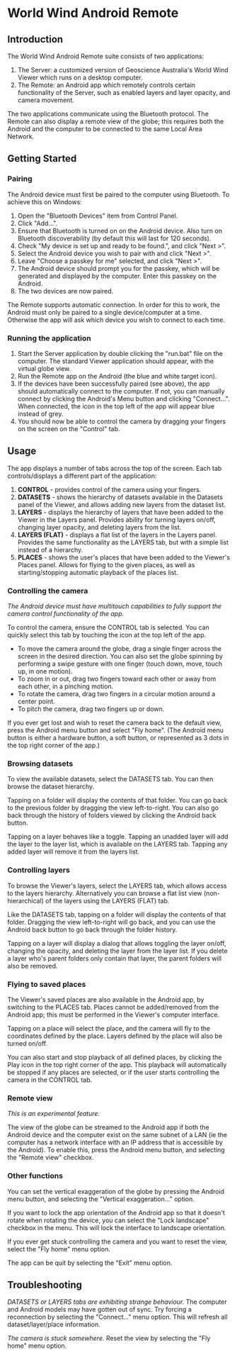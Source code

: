 World Wind Android Remote
=========================

Introduction
------------

The World Wind Android Remote suite consists of two applications:

1. The Server: a customized version of Geoscience Australia's World Wind Viewer which runs on a desktop computer.
2. The Remote: an Android app which remotely controls certain functionality of the Server, such as enabled layers and layer opacity, and camera movement.

The two applications communicate using the Bluetooth protocol. The Remote can also display a remote view of the globe; this requires both the Android and the computer to be connected to the same Local Area Network.

Getting Started
---------------

### Pairing ###

The Android device must first be paired to the computer using Bluetooth. To achieve this on Windows:

1. Open the "Bluetooth Devices" item from Control Panel.
2. Click "Add...".
3. Ensure that Bluetooth is turned on on the Android device. Also turn on Bluetooth discoverability (by default this will last for 120 seconds).
4. Check "My device is set up and ready to be found.", and click "Next >".
5. Select the Android device you wish to pair with and click "Next >".
6. Leave "Choose a passkey for me" selected, and click "Next >".
7. The Android device should prompt you for the passkey, which will be generated and displayed by the computer. Enter this passkey on the Android.
8. The two devices are now paired.

The Remote supports automatic connection. In order for this to work, the Android must only be paired to a single device/computer at a time. Otherwise the app will ask which device you wish to connect to each time.

### Running the application ###

1. Start the Server application by double clicking the "run.bat" file on the computer. The standard Viewer application should appear, with the virtual globe view.
2. Run the Remote app on the Android (the blue and white target icon).
3. If the devices have been successfully paired (see above), the app should automatically connect to the computer. If not, you can manually connect by clicking the Android's Menu button and clicking "Connect...". When connected, the icon in the top left of the app will appear blue instead of grey.
4. You should now be able to control the camera by dragging your fingers on the screen on the "Control" tab.

Usage
-----

The app displays a number of tabs across the top of the screen. Each tab controls/displays a different part of the application:

1. __CONTROL__ - provides control of the camera using your fingers.
2. __DATASETS__ - shows the hierarchy of datasets available in the Datasets panel of the Viewer, and allows adding new layers from the dataset list.
3. __LAYERS__ - displays the hierarchy of layers that have been added to the Viewer in the Layers panel. Provides ability for turning layers on/off, changing layer opacity, and deleting layers from the list.
4. __LAYERS (FLAT)__ - displays a flat list of the layers in the Layers panel. Provides the same functionality as the LAYERS tab, but with a simple list instead of a hierarchy.
5. __PLACES__ - shows the user's places that have been added to the Viewer's Places panel. Allows for flying to the given places, as well as starting/stopping automatic playback of the places list.

### Controlling the camera ###

_The Android device must have multitouch capabilities to fully support the camera control functionality of the app._

To control the camera, ensure the CONTROL tab is selected. You can quickly select this tab by touching the icon at the top left of the app.

 - To move the camera around the globe, drag a single finger across the screen in the desired direction. You can also set the globe spinning by performing a swipe gesture with one finger (touch down, move, touch up, in one motion).
 - To zoom in or out, drag two fingers toward each other or away from each other, in a pinching motion.
 - To rotate the camera, drag two fingers in a circular motion around a center point.
 - To pitch the camera, drag two fingers up or down.

If you ever get lost and wish to reset the camera back to the default view, press the Android menu button and select "Fly home". (The Android menu button is either a hardware button, a soft button, or represented as 3 dots in the top right corner of the app.) 

### Browsing datasets ###

To view the available datasets, select the DATASETS tab. You can then browse the dataset hierarchy.

Tapping on a folder will display the contents of that folder. You can go back to the previous folder by dragging the view left-to-right. You can also go back through the history of folders viewed by clicking the Android back button.

Tapping on a layer behaves like a toggle. Tapping an unadded layer will add the layer to the layer list, which is available on the LAYERS tab. Tapping any added layer will remove it from the layers list.

### Controlling layers ###

To browse the Viewer's layers, select the LAYERS tab, which allows access to the layers hierarchy. Alternatively you can browse a flat list view (non-hierarchical) of the layers using the LAYERS (FLAT) tab.

Like the DATASETS tab, tapping on a folder will display the contents of that folder. Dragging the view left-to-right will go back, and you can use the Android back button to go back through the folder history.

Tapping on a layer will display a dialog that allows toggling the layer on/off, changing the opacity, and deleting the layer from the layer list. If you delete a layer who's parent folders only contain that layer, the parent folders will also be removed.

### Flying to saved places ###

The Viewer's saved places are also available in the Android app, by switching to the PLACES tab. Places cannot be added/removed from the Android app; this must be performed in the Viewer's computer interface.

Tapping on a place will select the place, and the camera will fly to the coordinates defined by the place. Layers defined by the place will also be turned on/off.

You can also start and stop playback of all defined places, by clicking the Play icon in the top right corner of the app. This playback will automatically be stopped if any places are selected, or if the user starts controlling the camera in the CONTROL tab.

### Remote view ###

_This is an experimental feature._

The view of the globe can be streamed to the Android app if both the Android device and the computer exist on the same subnet of a LAN (ie the computer has a network interface with an IP address that is accessible by the Android). To enable this, press the Android menu button, and selecting the "Remote view" checkbox.

### Other functions ###

You can set the vertical exaggeration of the globe by pressing the Android menu button, and selecting the "Vertical exaggeration..." option.

If you want to lock the app orientation of the Android app so that it doesn't rotate when rotating the device, you can select the "Lock landscape" checkbox in the menu. This will lock the interface to landscape orientation.

If you ever get stuck controlling the camera and you want to reset the view, select the "Fly home" menu option.

The app can be quit by selecting the "Exit" menu option.

Troubleshooting
---------------

_DATASETS or LAYERS tabs are exhibiting strange behaviour._ The computer and Android models may have gotten out of sync. Try forcing a reconnection by selecting the "Connect..." menu option. This will refresh all dataset/layer/place information.

_The camera is stuck somewhere._ Reset the view by selecting the "Fly home" menu option.
